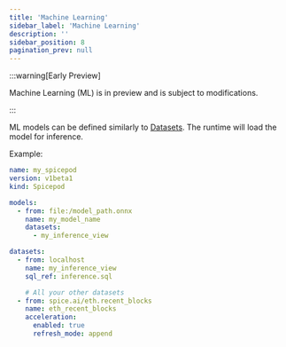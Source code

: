 ```yaml
---
title: 'Machine Learning'
sidebar_label: 'Machine Learning'
description: ''
sidebar_position: 8
pagination_prev: null
---
```


:::warning[Early Preview]

Machine Learning (ML) is in preview and is subject to modifications.

:::

ML models can be defined similarly to [Datasets](../reference/spicepod/datasets/index.md). The runtime will load the model for inference.

Example:

```yaml
name: my_spicepod
version: v1beta1
kind: Spicepod

models:
  - from: file:/model_path.onnx
    name: my_model_name
    datasets:
      - my_inference_view

datasets:
  - from: localhost
    name: my_inference_view
    sql_ref: inference.sql

    # All your other datasets
  - from: spice.ai/eth.recent_blocks
    name: eth_recent_blocks
    acceleration:
      enabled: true
      refresh_mode: append
```
